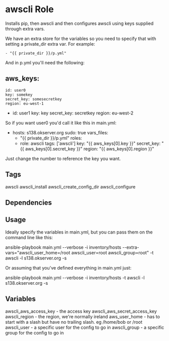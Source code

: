 # awscli Role

Installs pip, then awscli and then configures awscli using keys supplied through extra vars.

We have an extra store for the variables so you need to specify that with setting a private_dir extra var.  For example:

    - "{{ private_dir }}/p.yml"

And in p.yml you'll need the following:

aws_keys:
  - 
    id: user0
    key: somekey
    secret_key: somesecretkey
    region: eu-west-1
  - 
    id: user1
    key: key
    secret_key: secretkey
    region: eu-west-2


So if you want user0 you'd call it like this in main.yml:

- hosts: s138.okserver.org
  sudo: true
  vars_files:
    - "{{ private_dir }}/p.yml"
  roles:
    - role: awscli
      tags: ['awscli']
      key: "{{ aws_keys[0].key }}"
      secret_key: "{{ aws_keys[0].secret_key }}"
      region: "{{ aws_keys[0].region }}"
      


Just change the number to reference the key you want.



## Tags

awscli
awscli_install
awscli_create_config_dir
awscli_configure

## Dependencies

## Usage

Ideally specify the variables in main.yml, but you can pass them on the command line like this:

ansible-playbook main.yml --verbose -i inventory/hosts --extra-vars="awscli_user_home=/root awscli_user=root awscli_group=root" -t awscli -l s138.okserver.org -s

Or assuming that you've defined everything in main.yml just:

ansible-playbook main.yml --verbose -i inventory/hosts -t awscli -l s138.okserver.org -s

## Variables

awscli_aws_access_key - the access key
awscli_aws_secret_access_key
awscli_region - the region, we're normally ireland
aws_user_home - has to start with a slash but have no trailing slash.  eg /home/bob or /root
awscli_user - a specific user for the config to go in
awscli_group - a specific group for the config to go in

